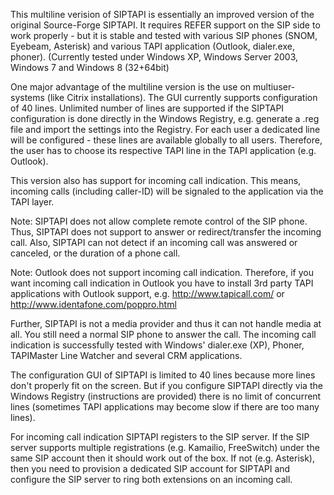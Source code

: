 This multiline verision of SIPTAPI is essentially an improved version
of the original Source-Forge SIPTAPI. It requires REFER support on the SIP side to
work properly - but it is stable and tested with various SIP phones
(SNOM, Eyebeam, Asterisk) and various TAPI application (Outlook,
dialer.exe, phoner). (Currently tested under Windows XP, Windows
Server 2003, Windows 7 and Windows 8 (32+64bit)

One major advantage of the multiline version is the use on
multiuser-systems (like Citrix installations). The GUI currently
supports configuration of 40 lines. Unlimited number of lines are
supported if the SIPTAPI configuration is done directly in the Windows
Registry, e.g. generate a .reg file and import the settings into the
Registry. For each user a dedicated line will be configured - these
lines are available globally to all users. Therefore, the user has to
choose its respective TAPI line in the TAPI application (e.g. Outlook).

This version also has support for incoming call indication.
This means, incoming calls (including caller-ID) will be signaled to
the application via the TAPI layer.

Note: SIPTAPI does not allow complete remote control of the
SIP phone. Thus, SIPTAPI does not support to answer or redirect/transfer
the incoming call. Also, SIPTAPI can not detect if an incoming call was
answered or canceled, or the duration of a phone call.

Note: Outlook does not support incoming call indication. Therefore,
if you want incoming call indication in Outlook you have to install
3rd party TAPI applications with Outlook support, e.g.
http://www.tapicall.com/ or http://www.identafone.com/poppro.html

Further, SIPTAPI is not a media provider and thus it
can not handle media at all. You still need a normal SIP phone to answer
the call. The incoming call indication is successfully tested with
Windows' dialer.exe (XP), Phoner, TAPIMaster Line Watcher and several
CRM applications.

The configuration GUI of SIPTAPI is limited to 40 lines because
more lines don't properly fit on the screen. But if you configure
SIPTAPI directly via the Windows Registry (instructions are provided)
there is no limit of concurrent lines (sometimes TAPI applications may
become slow if there are too many lines).

For incoming call indication SIPTAPI registers to the SIP server. If the
SIP server supports multiple registrations (e.g. Kamailio, FreeSwitch)
under the same SIP account then it should work out of the box. If not
(e.g. Asterisk), then you need to provision a dedicated SIP account for
SIPTAPI and configure the SIP server to ring both extensions on an incoming
call.
